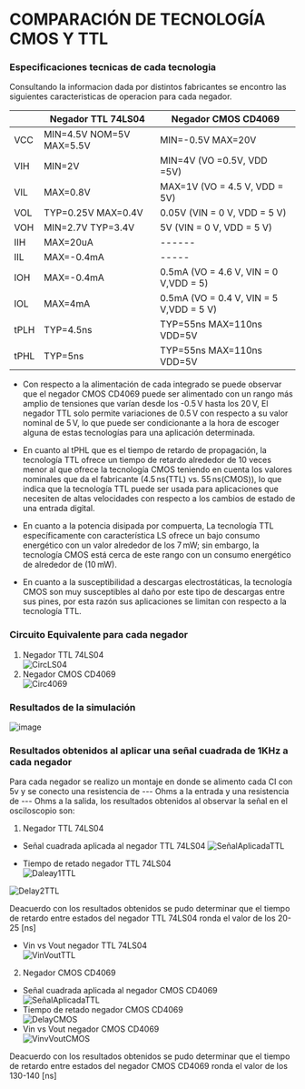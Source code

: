 # COMPARACIÓN DE TECNOLOGÍA CMOS Y TTL

### Especificaciones tecnicas de cada tecnologia

Consultando la informacion dada por distintos fabricantes se encontro las siguientes caracteristicas de operacion para cada negador.
 
   |       | Negador TTL 74LS04 | Negador CMOS CD4069 | 
   |-------|--------------------|---------------------|
   | VCC   | MIN=4.5V  NOM=5V  MAX=5.5V | MIN=-0.5V MAX=20V|
   | VIH   | MIN=2V | MIN=4V (VO =0.5V, VDD =5V)            |
   | VIL   | MAX=0.8V| MAX=1V (VO = 4.5 V, VDD = 5V)            |
   | VOL  | TYP=0.25V MAX=0.4V | 0.05V (VIN = 0 V, VDD = 5 V)|
   | VOH   | MIN=2.7V TYP=3.4V | 5V (VIN = 0 V, VDD = 5 V)|
   | IIH   | MAX=20uA |  ------           |
   | IIL   | MAX=-0.4mA |      -----      |
   | IOH   | MAX=-0.4mA | 0.5mA  (VO = 4.6 V, VIN = 0 V,VDD = 5)|
   | IOL   | MAX=4mA |  0.5mA (VO = 0.4 V, VIN = 5 V,VDD = 5 V)|
   | tPLH  | TYP=4.5ns | TYP=55ns MAX=110ns  VDD=5V    |
   | tPHL  | TYP=5ns |  TYP=55ns MAX=110ns  VDD=5V            |

  * Con respecto a la alimentación de cada integrado se puede observar que el negador CMOS CD4069 puede ser alimentado con un rango más amplio de tensiones que varían desde los -0.5 V hasta los 20 V, El negador TTL solo permite variaciones de 0.5 V con respecto a su valor nominal de 5 V, lo que puede ser condicionante a la hora de escoger alguna de estas tecnologías para una aplicación determinada.
     
   * En cuanto al tPHL que es el tiempo de retardo de propagación, la tecnología TTL ofrece un tiempo de retardo alrededor de 10 veces menor al que ofrece la tecnología CMOS teniendo en cuenta los valores nominales que da el fabricante (4.5 ns(TTL) vs. 55 ns(CMOS)), lo que indica que la tecnología TTL puede ser usada para aplicaciones que necesiten de altas velocidades con respecto a los cambios de estado de una entrada digital.

   * En cuanto a la potencia disipada por compuerta, La tecnología TTL específicamente con característica LS ofrece un bajo consumo energético con un valor alrededor de los 7 mW; sin embargo, la tecnología CMOS está cerca de este rango con un consumo energético de alrededor de (10 mW).

   *  En cuanto a la susceptibilidad a descargas electrostáticas, la tecnología CMOS son muy susceptibles al daño por este tipo de descargas entre sus pines, por esta razón sus aplicaciones se limitan con respecto a la tecnología TTL.

### Circuito Equivalente para cada negador

1. Negador TTL 74LS04 <br />
![CircLS04](https://github.com/JuanVang/LabsDigital1-Grupo7-Equipo2/assets/73542998/eb4a3db3-fba5-42f1-9917-d16cb1b0e1ae)
2. Negador CMOS CD4069 <br />
![Circ4069](https://github.com/JuanVang/LabsDigital1-Grupo7-Equipo2/assets/73542998/8ece8593-0b39-4f53-866c-982a0fce9f96)

### Resultados de la simulación
![image](https://github.com/JuanVang/LabsDigital1-Grupo7-Equipo2/assets/26443961/c238705f-a747-4272-a427-2bbe9d213bce)


### Resultados obtenidos al aplicar una señal cuadrada de 1KHz a cada negador
Para cada negador se realizo un montaje en donde se alimento cada CI con 5v y se conecto una resistencia de --- Ohms a la entrada y una resistencia de --- Ohms a la salida, los resultados obtenidos al observar la señal en el osciloscopio son: <br />

1. Negador TTL 74LS04 <br />
* Señal cuadrada aplicada al negador TTL 74LS04
![SeñalAplicadaTTL](https://github.com/JuanVang/LabsDigital1-Grupo7-Equipo2/assets/73542998/51ab7fee-34f5-4a9c-8a5a-0cd806725db7)

* Tiempo de retado negador TTL 74LS04<br />
![Daleay1TTL](https://github.com/JuanVang/LabsDigital1-Grupo7-Equipo2/assets/73542998/536b6b40-2f17-4c6a-a947-0844b3f43ffb)

![Delay2TTL](https://github.com/JuanVang/LabsDigital1-Grupo7-Equipo2/assets/73542998/3fdd12fa-6183-43d5-ac6e-684d3ad36589)

Deacuerdo con los resultados obtenidos se pudo determinar que el tiempo de retardo entre estados del negador TTL 74LS04 ronda el valor de los 20-25 [ns]
* Vin vs Vout negador TTL 74LS04 <br />
![VinVoutTTL](https://github.com/JuanVang/LabsDigital1-Grupo7-Equipo2/assets/73542998/29c8ba35-7b60-4ffc-914f-ea8e8ad3e2d1)


2. Negador CMOS CD4069
* Señal cuadrada aplicada al negador CMOS CD4069<br />
![SeñalAplicadaTTL](https://github.com/JuanVang/LabsDigital1-Grupo7-Equipo2/assets/73542998/6cea19a7-4aa3-440d-8e02-f603fce455f7)
* Tiempo de retado negador CMOS CD4069<br />
![DelayCMOS](https://github.com/JuanVang/LabsDigital1-Grupo7-Equipo2/assets/73542998/ae6023d1-a147-4932-9552-1ff8e6854182)
* Vin vs Vout negador CMOS CD4069 <br />
![VinvVoutCMOS](https://github.com/JuanVang/LabsDigital1-Grupo7-Equipo2/assets/73542998/780d3a0a-04b7-42bb-b1f4-307ea55c38f5)

Deacuerdo con los resultados obtenidos se pudo determinar que el tiempo de retardo entre estados del negador CMOS CD4069 ronda el valor de los 130-140 [ns]

